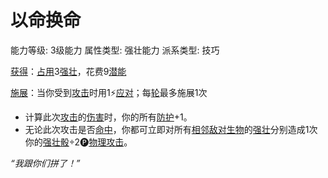# 以命换命

能力等级: 3级能力
属性类型: 强壮能力
派系类型: 技巧

<aside>

[获得](https://www.notion.so/1b3d619a067b8027ba38e2c1caf9d84b?pvs=21)：[占用](https://www.notion.so/1b3d619a067b8028a794de6ceed96ec0?pvs=21)3[强壮](https://www.notion.so/1b3d619a067b8018b6a6d9d43490bbdc?pvs=21)，花费9[潜能](https://www.notion.so/1b3d619a067b80c2bdb4c721adc30021?pvs=21)

</aside>

<aside>

[施展](https://www.notion.so/1b3d619a067b80f38dccf027f026b32f?pvs=21)：当你受到[攻击](https://www.notion.so/1b5d619a067b80ab8482e091a267f3f3?pvs=21)时用1⚡️[应对](https://www.notion.so/1b3d619a067b80b1ad0bf551ab8120e2?pvs=21)；每[轮](https://www.notion.so/1b3d619a067b80aeb62df5a99bfb8a82?pvs=21)最多施展1次

- 计算此次[攻击](https://www.notion.so/1b5d619a067b80ab8482e091a267f3f3?pvs=21)的[伤害](https://www.notion.so/1b4d619a067b8092a3a9d4c4494aea00?pvs=21)时，你的所有[防护](https://www.notion.so/1b3d619a067b806e8bd4c7265f5a00fa?pvs=21)+1。
- 无论此次攻击是否[命中](https://www.notion.so/1b4d619a067b805b9ae6f266211ce9d3?pvs=21)，你都可立即对所有[相邻](https://www.notion.so/1b3d619a067b80d2b1c3cebda0c3ed6f?pvs=21)[敌对](https://www.notion.so/1b3d619a067b8006aaf0d78a403a8691?pvs=21)[生物](https://www.notion.so/1b3d619a067b80d0bbe1d113bf20ff1f?pvs=21)的[强壮](https://www.notion.so/1b3d619a067b8018b6a6d9d43490bbdc?pvs=21)分别造成1次你的[强壮骰](https://www.notion.so/1b3d619a067b806094ebcc0abdf4ba13?pvs=21)÷2🅟[物理攻击](https://www.notion.so/1b4d619a067b801e990cfa56185bd47c?pvs=21)。
</aside>

*“我跟你们拼了！”*
